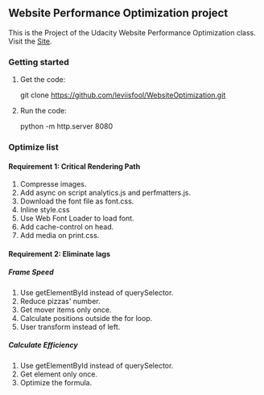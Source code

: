 ## Website Performance Optimization project

This is the Project of the Udacity Website Performance Optimization class. Visit the [Site](https://leviisfool.github.io/WebsiteOptimization/).
### Getting started
1. Get the code:

    git clone https://github.com/leviisfool/WebsiteOptimization.git

2. Run the code:

    python -m http.server 8080

### Optimize list
#### Requirement 1: Critical Rendering Path
1. Compresse images.
2. Add async on script analytics.js and perfmatters.js.
3. Download the font file as font.css.
4. Inline style.css
5. Use Web Font Loader to load font.
6. Add cache-control on head.
7. Add media on print.css.

#### Requirement 2: Eliminate lags
##### Frame Speed
1. Use getElementById instead of querySelector.
2. Reduce pizzas' number.
3. Get mover items only once.
4. Calculate positions outside the for loop.
5. User transform instead of left.

##### Calculate Efficiency
1. Use getElementById instead of querySelector.
2. Get element only once.
3. Optimize the formula.

